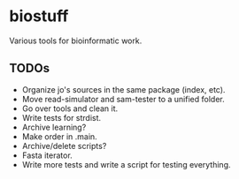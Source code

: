 biostuff
========

Various tools for bioinformatic work.

TODOs
-----

* Organize jo's sources in the same package (index, etc).
* Move read-simulator and sam-tester to a unified folder.
* Go over tools and clean it.
* Write tests for strdist.
* Archive learning?
* Make order in .main.
* Archive/delete scripts?
* Fasta iterator.
* Write more tests and write a script for testing everything.

